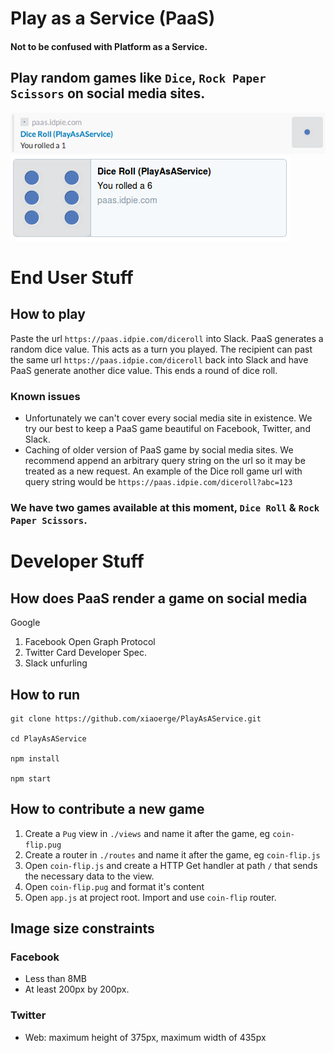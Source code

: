 # Play as a Service (PaaS)
#### Not to be confused with Platform as a Service.

## Play random games like `Dice`, `Rock Paper Scissors` on social media sites.
 
![Slack](https://raw.githubusercontent.com/xiaoerge/PlayAsAService/master/screenshot/paas_dice_roll_slack.png)
![Twitter](https://raw.githubusercontent.com/xiaoerge/PlayAsAService/master/screenshot/paas_dice_roll_twitter.png)

# End User Stuff
## How to play

Paste the url `https://paas.idpie.com/diceroll` into Slack. PaaS generates a random dice value. 
This acts as a turn you played. The recipient can past the same url `https://paas.idpie.com/diceroll` back into Slack
and have PaaS generate another dice value. This ends a round of dice roll. 

### Known issues
- Unfortunately we can't cover every social media site in existence. 
We try our best to keep a PaaS game beautiful on Facebook, Twitter, and Slack.
- Caching of older version of PaaS game by social media sites. 
We recommend append an arbitrary query string on the url so it may be treated as a new request. 
An example of the Dice roll game url with query string would be `https://paas.idpie.com/diceroll?abc=123`

### We have two games available at this moment, `Dice Roll` & `Rock Paper Scissors`.


# Developer Stuff 

## How does PaaS render a game on social media

Google 

1. Facebook Open Graph Protocol 
2. Twitter Card Developer Spec.
3. Slack unfurling

## How to run
```
git clone https://github.com/xiaoerge/PlayAsAService.git

cd PlayAsAService

npm install

npm start
```

## How to contribute a new game
1. Create a `Pug` view in `./views` and name it after the game, eg `coin-flip.pug`
2. Create a router in `./routes` and name it after the game, eg `coin-flip.js`
3. Open `coin-flip.js` and create a HTTP Get handler at path `/` that sends the necessary data to the view.
4. Open `coin-flip.pug` and format it's content
5. Open `app.js` at project root. Import and use `coin-flip` router.

## Image size constraints

### Facebook
* Less than 8MB
* At least 200px by 200px.

### Twitter
* Web: maximum height of 375px, maximum width of 435px